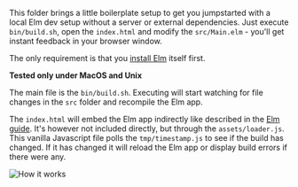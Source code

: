 This folder brings a little boilerplate setup to get you jumpstarted with a local Elm dev setup without a server or external dependencies.
Just execute `bin/build.sh`, open the `index.html` and modify the `src/Main.elm` - you'll get instant feedback in your browser window.

The only requirement is that you [install Elm](https://guide.elm-lang.org/install/elm.html) itself first.

**Tested only under MacOS and Unix**

The main file is the `bin/build.sh`. Executing will start watching for file changes in the `src` folder and recompile the Elm app.

The `index.html` will embed the Elm app indirectly like described in the 
[Elm guide](https://guide.elm-lang.org/interop#compiling-to-javascript). It's however not included directly, but through the `assets/loader.js`.
This vanilla Javascript file polls the `tmp/timestamp.js` to see if the build has changed. If it has changed it will reload the Elm app or display build errors if there were any.

![How it works](hotelm.gif)
